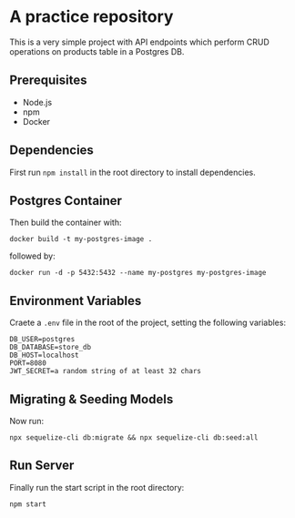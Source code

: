 # A practice repository

This is a very simple project with API endpoints which perform CRUD operations on products table in a Postgres DB.

## Prerequisites
- Node.js
- npm
- Docker

## Dependencies

First run `npm install` in the root directory to install dependencies.

## Postgres Container

Then build the container with:

`docker build -t my-postgres-image .`

followed by:

`docker run -d -p 5432:5432 --name my-postgres my-postgres-image`

## Environment Variables

Craete a `.env` file in the root of the project, setting the following variables:

```
DB_USER=postgres
DB_DATABASE=store_db
DB_HOST=localhost
PORT=8080
JWT_SECRET=a random string of at least 32 chars
```

## Migrating & Seeding Models

Now run:

`npx sequelize-cli db:migrate && npx sequelize-cli db:seed:all`

## Run Server

Finally run the start script in the root directory:

`npm start`